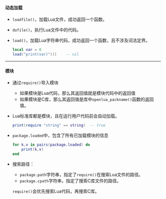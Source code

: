 #### 动态加载

* `loadfile()`，加载Lua文件，成功返回一个函数。

* `dofile()`，执行Lua文件中的代码。

* `load()`，加载Lua字符串代码，成功返回一个函数，且不涉及词法定界。

  ```lua
  local var = 0
  load("print(var)")()    -- nil
  ```

---

#### 模块

* 通过`require()`导入模块
  * 如果模块是Lua代码，那么其返回值就是模块代码中的返回值
  * 如果模块是C库，那么其返回值是库中`openlua_packname()`函数的返回值。

* Lua标准库都是模块，且在运行用户代码前会自动加载。

  ```lua
  print(require "string" == string)  -- true
  ```

* `package.loaded`中，包含了所有已加载模块的信息

  ```lua
  for k,v in pairs(package.loaded) do
      print(k,v)
  end
  ```

* 搜索路径：

  * `package.path`字符串，指定了`require()`在搜索Lua文件的路径。
  * `package.cpath`字符串，指定了搜索C库文件的路径。

  `require()`会优先搜索Lua代码，再搜索C库。